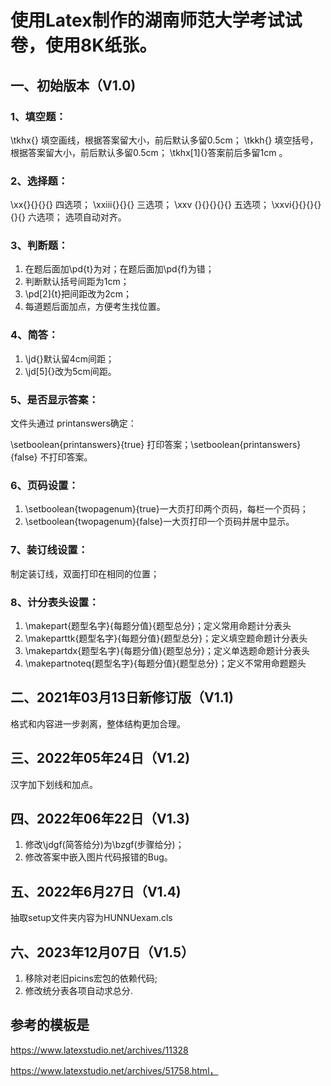 # **使用Latex制作的湖南师范大学考试试卷，使用8K纸张。**

## 一、初始版本（V1.0)

### 1、填空题：

 \tkhx{} 填空画线，根据答案留大小，前后默认多留0.5cm； \tkkh{} 填空括号，根据答案留大小，前后默认多留0.5cm； \tkhx[1]{}答案前后多留1cm 。

### 2、选择题：

\xx{}{}{}{} 四选项； \xxiii{}{}{} 三选项； \xxv {}{}{}{}{} 五选项； \xxvi{}{}{}{}{}{} 六选项； 选项自动对齐。

### 3、判断题：

1. 在题后面加\pd{t}为对；在题后面加\pd{f}为错；
2. 判断默认括号间距为1cm；
3. \pd[2]{t}把间距改为2cm；
4. 每道题后面加点，方便考生找位置。

### 4、简答：

1. \jd{}默认留4cm间距；
2. \jd[5]{}改为5cm间距。

### 5、是否显示答案：

文件头通过 printanswers确定：

\setboolean{printanswers}{true} 打印答案；\setboolean{printanswers}{false} 不打印答案。

### 6、页码设置：

1. \setboolean{twopagenum}{true}一大页打印两个页码，每栏一个页码；
2. \setboolean{twopagenum}{false}一大页打印一个页码并居中显示。

### 7、装订线设置：

制定装订线，双面打印在相同的位置；

### 8、计分表头设置：

1. \makepart{题型名字}{每题分值}{题型总分}；定义常用命题计分表头
2. \makeparttk{题型名字}{每题分值}{题型总分}；定义填空题命题计分表头
3. \makepartdx{题型名字}{每题分值}{题型总分}；定义单选题命题计分表头
4. \makepartnoteq{题型名字}{每题分值}{题型总分}；定义不常用命题题头

## 二、2021年03月13日新修订版（V1.1)

格式和内容进一步剥离，整体结构更加合理。

## 三、2022年05年24日（V1.2)

汉字加下划线和加点。

## 四、2022年06年22日（V1.3)

1. 修改\jdgf(简答给分)为\bzgf(步骤给分)；
2. 修改答案中嵌入图片代码报错的Bug。

## 五、2022年6月27日（V1.4)

抽取setup文件夹内容为HUNNUexam.cls

## 六、2023年12月07日（V1.5）

1. 移除对老旧picins宏包的依赖代码;
2. 修改统分表各项自动求总分.


## 参考的模板是

https://www.latexstudio.net/archives/11328

https://www.latexstudio.net/archives/51758.html，